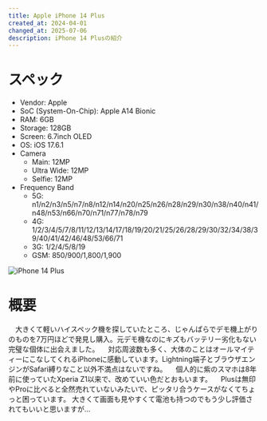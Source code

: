 ```yaml
---
title: Apple iPhone 14 Plus
created_at: 2024-04-01
changed_at: 2025-07-06
description: iPhone 14 Plusの紹介
---
```


# スペック
- Vendor: Apple
- SoC (System-On-Chip): Apple A14 Bionic
- RAM: 6GB
- Storage: 128GB
- Screen: 6.7inch OLED
- OS: iOS 17.6.1
- Camera
  - Main: 12MP
  - Ultra Wide: 12MP
  - Selfie: 12MP
- Frequency Band
  - 5G: n1/n2/n3/n5/n7/n8/n12/n14/n20/n25/n26/n28/n29/n30/n38/n40/n41/n48/n53/n66/n70/n71/n77/n78/n79
  - 4G: 1/2/3/4/5/7/8/11/12/13/14/17/18/19/20/21/25/26/28/29/30/32/34/38/39/40/41/42/46/48/53/66/71
  - 3G: 1/2/4/5/8/19
  - GSM: 850/900/1,800/1,900
  
![iPhone 14 Plus](https://minio.zuiho.moe/media_attachments/files/112/324/048/108/786/730/original/b1ac9fda39942903.jpeg)

# 概要
　大きくて軽いハイスペック機を探していたところ、じゃんぱらでデモ機上がりのものを7万円ほどで発見し購入。元デモ機なのにキズもバッテリー劣化もない完璧な個体に出会えました。
　対応周波数も多く、大体のことはオールマイティーにこなしてくれるiPhoneに感動しています。Lightning端子とブラウザエンジンがSafari縛りなこと以外不満点はないですね。
　個人的に紫のスマホは8年前に使っていたXperia Z1以来で、改めていい色だとおもいます。
　Plusは無印やProに比べると全然売れていないみたいで、ピッタリ合うケースがなくてちょっと困っています。 大きくて画面も見やすくて電池も持つのでもう少し評価されてもいいと思いますが…